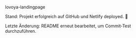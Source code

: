 lovoya-landingpage

Stand: Projekt erfolgreich auf GitHub und Netlify deployed. 🚀

Letzte Änderung: README erneut bearbeitet, um Commit-Test durchzuführen.
